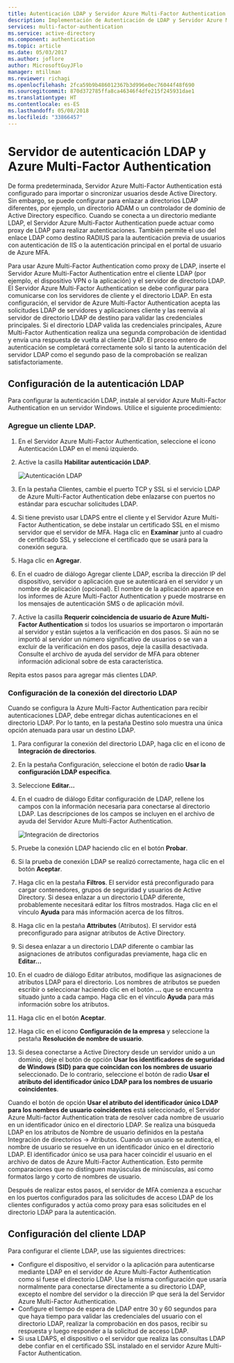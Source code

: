 ```yaml
---
title: Autenticación LDAP y Servidor Azure Multi-Factor Authentication | Microsoft Docs
description: Implementación de Autenticación de LDAP y Servidor Azure Multi-Factor Authentication.
services: multi-factor-authentication
ms.service: active-directory
ms.component: authentication
ms.topic: article
ms.date: 05/03/2017
ms.author: joflore
author: MicrosoftGuyJFlo
manager: mtillman
ms.reviewer: richagi
ms.openlocfilehash: 2fca59b9b486012367b3d996e0ec76044f48f690
ms.sourcegitcommit: 870d372785ffa8ca46346f4dfe215f245931dae1
ms.translationtype: HT
ms.contentlocale: es-ES
ms.lasthandoff: 05/08/2018
ms.locfileid: "33866457"
---
```

# <a name="ldap-authentication-and-azure-multi-factor-authentication-server"></a>Servidor de autenticación LDAP y Azure Multi-Factor Authentication

De forma predeterminada, Servidor Azure Multi-Factor Authentication está configurado para importar o sincronizar usuarios desde Active Directory. Sin embargo, se puede configurar para enlazar a directorios LDAP diferentes, por ejemplo, un directorio ADAM o un controlador de dominio de Active Directory específico. Cuando se conecta a un directorio mediante LDAP, el Servidor Azure Multi-Factor Authentication puede actuar como proxy de LDAP para realizar autenticaciones. También permite el uso del enlace LDAP como destino RADIUS para la autenticación previa de usuarios con autenticación de IIS o la autenticación principal en el portal de usuario de Azure MFA.

Para usar Azure Multi-Factor Authentication como proxy de LDAP, inserte el Servidor Azure Multi-Factor Authentication entre el cliente LDAP (por ejemplo, el dispositivo VPN o la aplicación) y el servidor de directorio LDAP. El Servidor Azure Multi-Factor Authentication se debe configurar para comunicarse con los servidores de cliente y el directorio LDAP. En esta configuración, el servidor de Azure Multi-Factor Authentication acepta las solicitudes LDAP de servidores y aplicaciones cliente y las reenvía al servidor de directorio LDAP de destino para validar las credenciales principales. Si el directorio LDAP valida las credenciales principales, Azure Multi-Factor Authentication realiza una segunda comprobación de identidad y envía una respuesta de vuelta al cliente LDAP. El proceso entero de autenticación se completará correctamente solo si tanto la autenticación del servidor LDAP como el segundo paso de la comprobación se realizan satisfactoriamente.

## <a name="configure-ldap-authentication"></a>Configuración de la autenticación LDAP
Para configurar la autenticación LDAP, instale al servidor Azure Multi-Factor Authentication en un servidor Windows. Utilice el siguiente procedimiento:

### <a name="add-an-ldap-client"></a>Agregue un cliente LDAP.

1. En el Servidor Azure Multi-Factor Authentication, seleccione el icono Autenticación LDAP en el menú izquierdo.
2. Active la casilla **Habilitar autenticación LDAP**.

   ![Autenticación LDAP](./media/howto-mfaserver-dir-ldap/ldap2.png)

3. En la pestaña Clientes, cambie el puerto TCP y SSL si el servicio LDAP de Azure Multi-Factor Authentication debe enlazarse con puertos no estándar para escuchar solicitudes LDAP.
4. Si tiene previsto usar LDAPS entre el cliente y el Servidor Azure Multi-Factor Authentication, se debe instalar un certificado SSL en el mismo servidor que el servidor de MFA. Haga clic en **Examinar** junto al cuadro de certificado SSL y seleccione el certificado que se usará para la conexión segura.
5. Haga clic en **Agregar**.
6. En el cuadro de diálogo Agregar cliente LDAP, escriba la dirección IP del dispositivo, servidor o aplicación que se autenticará en el servidor y un nombre de aplicación (opcional). El nombre de la aplicación aparece en los informes de Azure Multi-Factor Authentication y puede mostrarse en los mensajes de autenticación SMS o de aplicación móvil.
7. Active la casilla **Requerir coincidencia de usuario de Azure Multi-Factor Authentication** si todos los usuarios se importaron o importarán al servidor y están sujetos a la verificación en dos pasos. Si aún no se importó al servidor un número significativo de usuarios o se van a excluir de la verificación en dos pasos, deje la casilla desactivada. Consulte el archivo de ayuda del servidor de MFA para obtener información adicional sobre de esta característica.

Repita estos pasos para agregar más clientes LDAP.

### <a name="configure-the-ldap-directory-connection"></a>Configuración de la conexión del directorio LDAP

Cuando se configura la Azure Multi-Factor Authentication para recibir autenticaciones LDAP, debe entregar dichas autenticaciones en el directorio LDAP. Por lo tanto, en la pestaña Destino solo muestra una única opción atenuada para usar un destino LDAP.

1. Para configurar la conexión del directorio LDAP, haga clic en el icono de **Integración de directorios**.
2. En la pestaña Configuración, seleccione el botón de radio **Usar la configuración LDAP específica**.
3. Seleccione **Editar...**
4. En el cuadro de diálogo Editar configuración de LDAP, rellene los campos con la información necesaria para conectarse al directorio LDAP. Las descripciones de los campos se incluyen en el archivo de ayuda del Servidor Azure Multi-Factor Authentication.

    ![Integración de directorios](./media/howto-mfaserver-dir-ldap/ldap.png)

5. Pruebe la conexión LDAP haciendo clic en el botón **Probar**.
6. Si la prueba de conexión LDAP se realizó correctamente, haga clic en el botón **Aceptar**.
7. Haga clic en la pestaña **Filtros**. El servidor está preconfigurado para cargar contenedores, grupos de seguridad y usuarios de Active Directory. Si desea enlazar a un directorio LDAP diferente, probablemente necesitará editar los filtros mostrados. Haga clic en el vínculo **Ayuda** para más información acerca de los filtros.
8. Haga clic en la pestaña **Attributes** (Atributos). El servidor está preconfigurado para asignar atributos de Active Directory.
9. Si desea enlazar a un directorio LDAP diferente o cambiar las asignaciones de atributos configuradas previamente, haga clic en **Editar...**
10. En el cuadro de diálogo Editar atributos, modifique las asignaciones de atributos LDAP para el directorio. Los nombres de atributos se pueden escribir o seleccionar haciendo clic en el botón **...** que se encuentra situado junto a cada campo. Haga clic en el vínculo **Ayuda** para más información sobre los atributos.
11. Haga clic en el botón **Aceptar**.
12. Haga clic en el icono **Configuración de la empresa** y seleccione la pestaña **Resolución de nombre de usuario**.
13. Si desea conectarse a Active Directory desde un servidor unido a un dominio, deje el botón de opción **Usar los identificadores de seguridad de Windows (SID) para que coincidan con los nombres de usuario** seleccionado. De lo contrario, seleccione el botón de radio **Usar el atributo del identificador único LDAP para los nombres de usuario coincidentes**. 

Cuando el botón de opción **Usar el atributo del identificador único LDAP para los nombres de usuario coincidentes** está seleccionado, el Servidor Azure Multi-factor Authentication trata de resolver cada nombre de usuario en un identificador único en el directorio LDAP. Se realiza una búsqueda LDAP en los atributos de Nombre de usuario definidos en la pestaña Integración de directorios -> Atributos. Cuando un usuario se autentica, el nombre de usuario se resuelve en un identificador único en el directorio LDAP. El identificador único se usa para hacer coincidir el usuario en el archivo de datos de Azure Multi-Factor Authentication. Esto permite comparaciones que no distinguen mayúsculas de minúsculas, así como formatos largo y corto de nombres de usuario.

Después de realizar estos pasos, el servidor de MFA comienza a escuchar en los puertos configurados para las solicitudes de acceso LDAP de los clientes configurados y actúa como proxy para esas solicitudes en el directorio LDAP para la autenticación.

## <a name="configure-ldap-client"></a>Configuración del cliente LDAP
Para configurar el cliente LDAP, use las siguientes directrices:

* Configure el dispositivo, el servidor o la aplicación para autenticarse mediante LDAP en el servidor de Azure Multi-Factor Authentication como si fuese el directorio LDAP. Use la misma configuración que usaría normalmente para conectarse directamente a su directorio LDAP, excepto el nombre del servidor o la dirección IP que será la del Servidor Azure Multi-Factor Authentication.
* Configure el tiempo de espera de LDAP entre 30 y 60 segundos para que haya tiempo para validar las credenciales del usuario con el directorio LDAP, realizar la comprobación en dos pasos, recibir su respuesta y luego responder a la solicitud de acceso LDAP.
* Si usa LDAPS, el dispositivo o el servidor que realiza las consultas LDAP debe confiar en el certificado SSL instalado en el servidor Azure Multi-Factor Authentication.

